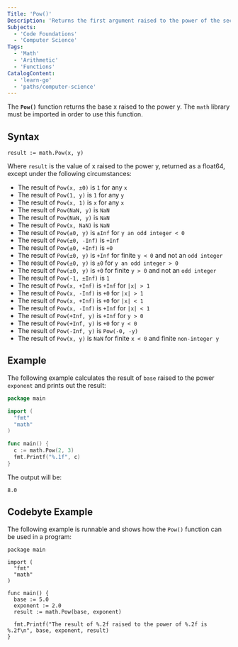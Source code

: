 ```yaml
---
Title: 'Pow()'
Description: 'Returns the first argument raised to the power of the second argument.'
Subjects:
  - 'Code Foundations'
  - 'Computer Science'
Tags:
  - 'Math'
  - 'Arithmetic'
  - 'Functions'
CatalogContent:
  - 'learn-go'
  - 'paths/computer-science'
---
```


The **`Pow()`** function returns the base x raised to the power y. The `math` library must be imported in order to use this function.

## Syntax

```pseudo
result := math.Pow(x, y)
```

Where `result` is the value of x raised to the power y, returned as a float64, except under the following circumstances:

- The result of `Pow(x, ±0)` is `1` for any `x`
- The result of `Pow(1, y)` is `1` for any `y`
- The result of `Pow(x, 1)` is `x` for any `x`
- The result of `Pow(NaN, y)` is `NaN`
- The result of `Pow(NaN, y)` is `NaN`
- The result of `Pow(x, NaN)` is `NaN`
- The result of `Pow(±0, y)` is `±Inf` for `y an odd integer < 0`
- The result of `Pow(±0, -Inf)` is `+Inf`
- The result of `Pow(±0, +Inf)` is `+0`
- The result of `Pow(±0, y)` is `+Inf` for finite `y < 0` and not an `odd integer`
- The result of `Pow(±0, y)` is `±0` for `y an odd integer > 0`
- The result of `Pow(±0, y)` is `+0` for finite `y > 0` and not an `odd integer`
- The result of `Pow(-1, ±Inf)` is `1`
- The result of `Pow(x, +Inf)` is `+Inf` for `|x| > 1`
- The result of `Pow(x, -Inf)` is `+0` for `|x| > 1`
- The result of `Pow(x, +Inf)` is `+0` for `|x| < 1`
- The result of `Pow(x, -Inf)` is `+Inf` for `|x| < 1`
- The result of `Pow(+Inf, y)` is `+Inf` for `y > 0`
- The result of `Pow(+Inf, y)` is `+0` for `y < 0`
- The result of `Pow(-Inf, y)` is `Pow(-0, -y)`
- The result of `Pow(x, y)` is `NaN` for finite `x < 0` and finite `non-integer y`

## Example

The following example calculates the result of `base` raised to the power `exponent` and prints out the result:

```go
package main

import (
  "fmt"
  "math"
)

func main() {
  c := math.Pow(2, 3)
  fmt.Printf("%.1f", c)
}
```

The output will be:

```shell
8.0
```

## Codebyte Example

The following example is runnable and shows how the `Pow()` function can be used in a program:

```codebyte/golang
package main

import (
  "fmt"
  "math"
)

func main() {
  base := 5.0
  exponent := 2.0
  result := math.Pow(base, exponent)

  fmt.Printf("The result of %.2f raised to the power of %.2f is %.2f\n", base, exponent, result)
}
```
